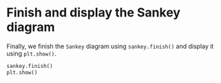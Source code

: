 # Finish and display the Sankey diagram

Finally, we finish the `Sankey` diagram using `sankey.finish()` and display it using `plt.show()`.

```python
sankey.finish()
plt.show()
```
